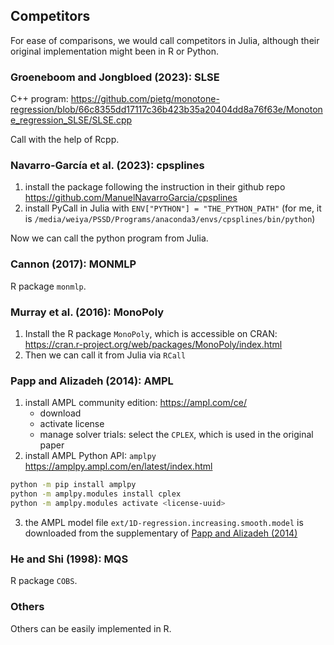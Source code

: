 ## Competitors

For ease of comparisons, we would call competitors in Julia, although their original implementation might been in R or Python.

### Groeneboom and Jongbloed (2023): SLSE

C++ program: https://github.com/pietg/monotone-regression/blob/66c8355dd17117c36b423b35a20404dd8a76f63e/Monotone_regression_SLSE/SLSE.cpp

Call with the help of Rcpp.

### Navarro-García et al. (2023): cpsplines

1. install the package following the instruction in their github repo <https://github.com/ManuelNavarroGarcia/cpsplines>
2. install PyCall in Julia with `ENV["PYTHON"] = "THE_PYTHON_PATH"` (for me, it is `/media/weiya/PSSD/Programs/anaconda3/envs/cpsplines/bin/python`)

Now we can call the python program from Julia.

### Cannon (2017): MONMLP

R package `monmlp`.

### Murray et al. (2016): MonoPoly

1. Install the R package `MonoPoly`, which is accessible on CRAN: <https://cran.r-project.org/web/packages/MonoPoly/index.html>
2. Then we can call it from Julia via `RCall`

### Papp and Alizadeh (2014): AMPL 

1. install AMPL community edition: <https://ampl.com/ce/>
    - download
    - activate license
    - manage solver trials: select the `CPLEX`, which is used in the original paper
2. install AMPL Python API: `amplpy` <https://amplpy.ampl.com/en/latest/index.html>

```bash
python -m pip install amplpy
python -m amplpy.modules install cplex
python -m amplpy.modules activate <license-uuid>
```

3. the AMPL model file `ext/1D-regression.increasing.smooth.model` is downloaded from the supplementary of [Papp and Alizadeh (2014)](https://www.tandfonline.com/doi/full/10.1080/10618600.2012.707343)

### He and Shi (1998): MQS

R package `COBS`.

### Others

Others can be easily implemented in R.
